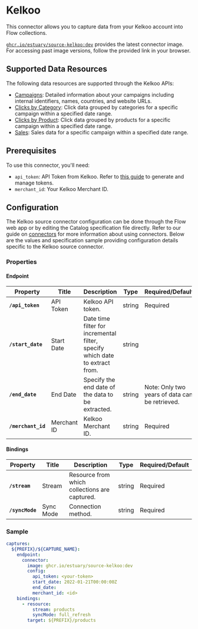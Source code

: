 # Kelkoo

This connector allows you to capture data from your Kelkoo account into Flow collections.

[`ghcr.io/estuary/source-kelkoo:dev`](https://ghcr.io/estuary/source-kelkoo:dev) provides the latest connector image. For accessing past image versions, follow the provided link in your browser.

## Supported Data Resources

The following data resources are supported through the Kelkoo APIs:

- [Campaigns](https://developers.kelkoogroup.com/app/documentation/navigate/_merchant/merchantStatistics/_/_/Resources#my-campaigns): Detailed information about your campaigns including internal identifiers, names, countries, and website URLs.
- [Clicks by Category](https://developers.kelkoogroup.com/app/documentation/navigate/_merchant/merchantStatistics/_/_/Resources#categorycampaignidstartdatestartenddateend): Click data grouped by categories for a specific campaign within a specified date range.
- [Clicks by Product](https://developers.kelkoogroup.com/app/documentation/navigate/_merchant/merchantStatistics/_/_/Resources#productcampaignidstartdatestartenddateend): Click data grouped by products for a specific campaign within a specified date range.
- [Sales](https://developers.kelkoogroup.com/app/documentation/navigate/_merchant/merchantStatistics/_/_/Resources#salescampaignidstartdatestartenddateend): Sales data for a specific campaign within a specified date range.

## Prerequisites

To use this connector, you'll need:

- `api_token`: API Token from Kelkoo. Refer to [this guide](https://developers.kelkoogroup.com/app/documentation/navigate/_merchant/merchantStatistics/_/_Guides/ManageTokens) to generate and manage tokens.
- `merchant_id`: Your Kelkoo Merchant ID.

## Configuration

The Kelkoo source connector configuration can be done through the Flow web app or by editing the Catalog specification file directly. Refer to our guide on [connectors](../../../concepts/connectors.md#using-connectors) for more information about using connectors. Below are the values and specification sample providing configuration details specific to the Kelkoo source connector.

### Properties

#### Endpoint

| Property        | Title      | Description                                              | Type   | Required/Default       |
|-----------------|------------|----------------------------------------------------------|--------|------------------------|
| **`/api_token`**| API Token  | Kelkoo API token.                             | string | Required               |
| **`/start_date`**| Start Date | Date time filter for incremental filter, specify which date to extract from. | string |               |
| **`/end_date`** | End Date   | Specify the end date of the data to be extracted. | string |    Note: Only two years of data can be retrieved.           |
| **`/merchant_id`** | Merchant ID | Kelkoo Merchant ID. | string | Required |

#### Bindings

| Property         | Title      | Description                                           | Type   | Required/Default       |
|------------------|------------|-------------------------------------------------------|--------|------------------------|
| **`/stream`**    | Stream     | Resource from which collections are captured. | string | Required               |
| **`/syncMode`**  | Sync Mode  | Connection method.                                   | string | Required               |

### Sample

```yaml
captures:
  ${PREFIX}/${CAPTURE_NAME}:
    endpoint:
      connector:
        image: ghcr.io/estuary/source-kelkoo:dev
        config:
          api_token: <your-token>
          start_date: 2022-01-21T00:00:00Z
          end_date: 
          merchant_id: <id>
    bindings:
      - resource:
          stream: products
          syncMode: full_refresh
        target: ${PREFIX}/products
```
